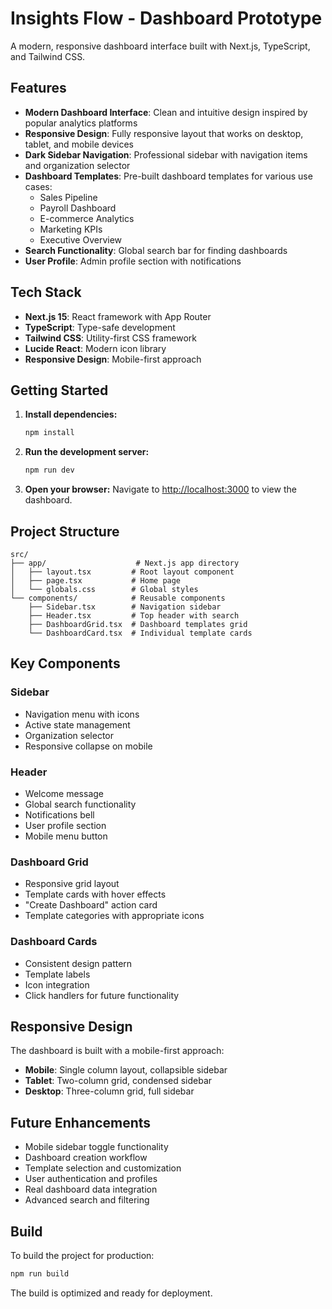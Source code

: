 # Insights Flow - Dashboard Prototype

A modern, responsive dashboard interface built with Next.js, TypeScript, and Tailwind CSS.

## Features

- **Modern Dashboard Interface**: Clean and intuitive design inspired by popular analytics platforms
- **Responsive Design**: Fully responsive layout that works on desktop, tablet, and mobile devices
- **Dark Sidebar Navigation**: Professional sidebar with navigation items and organization selector
- **Dashboard Templates**: Pre-built dashboard templates for various use cases:
  - Sales Pipeline
  - Payroll Dashboard
  - E-commerce Analytics
  - Marketing KPIs
  - Executive Overview
- **Search Functionality**: Global search bar for finding dashboards
- **User Profile**: Admin profile section with notifications

## Tech Stack

- **Next.js 15**: React framework with App Router
- **TypeScript**: Type-safe development
- **Tailwind CSS**: Utility-first CSS framework
- **Lucide React**: Modern icon library
- **Responsive Design**: Mobile-first approach

## Getting Started

1. **Install dependencies:**
   ```bash
   npm install
   ```

2. **Run the development server:**
   ```bash
   npm run dev
   ```

3. **Open your browser:**
   Navigate to [http://localhost:3000](http://localhost:3000) to view the dashboard.

## Project Structure

```
src/
├── app/                    # Next.js app directory
│   ├── layout.tsx         # Root layout component
│   ├── page.tsx           # Home page
│   └── globals.css        # Global styles
└── components/            # Reusable components
    ├── Sidebar.tsx        # Navigation sidebar
    ├── Header.tsx         # Top header with search
    ├── DashboardGrid.tsx  # Dashboard templates grid
    └── DashboardCard.tsx  # Individual template cards
```

## Key Components

### Sidebar
- Navigation menu with icons
- Active state management
- Organization selector
- Responsive collapse on mobile

### Header
- Welcome message
- Global search functionality
- Notifications bell
- User profile section
- Mobile menu button

### Dashboard Grid
- Responsive grid layout
- Template cards with hover effects
- "Create Dashboard" action card
- Template categories with appropriate icons

### Dashboard Cards
- Consistent design pattern
- Template labels
- Icon integration
- Click handlers for future functionality

## Responsive Design

The dashboard is built with a mobile-first approach:
- **Mobile**: Single column layout, collapsible sidebar
- **Tablet**: Two-column grid, condensed sidebar
- **Desktop**: Three-column grid, full sidebar

## Future Enhancements

- Mobile sidebar toggle functionality
- Dashboard creation workflow
- Template selection and customization
- User authentication and profiles
- Real dashboard data integration
- Advanced search and filtering

## Build

To build the project for production:

```bash
npm run build
```

The build is optimized and ready for deployment.